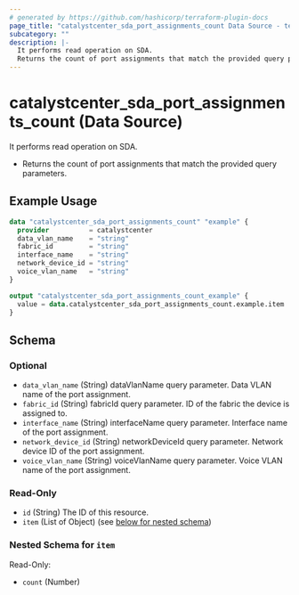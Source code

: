 ```yaml
---
# generated by https://github.com/hashicorp/terraform-plugin-docs
page_title: "catalystcenter_sda_port_assignments_count Data Source - terraform-provider-catalystcenter"
subcategory: ""
description: |-
  It performs read operation on SDA.
  Returns the count of port assignments that match the provided query parameters.
---
```


# catalystcenter_sda_port_assignments_count (Data Source)

It performs read operation on SDA.

- Returns the count of port assignments that match the provided query parameters.

## Example Usage

```terraform
data "catalystcenter_sda_port_assignments_count" "example" {
  provider          = catalystcenter
  data_vlan_name    = "string"
  fabric_id         = "string"
  interface_name    = "string"
  network_device_id = "string"
  voice_vlan_name   = "string"
}

output "catalystcenter_sda_port_assignments_count_example" {
  value = data.catalystcenter_sda_port_assignments_count.example.item
}
```

<!-- schema generated by tfplugindocs -->
## Schema

### Optional

- `data_vlan_name` (String) dataVlanName query parameter. Data VLAN name of the port assignment.
- `fabric_id` (String) fabricId query parameter. ID of the fabric the device is assigned to.
- `interface_name` (String) interfaceName query parameter. Interface name of the port assignment.
- `network_device_id` (String) networkDeviceId query parameter. Network device ID of the port assignment.
- `voice_vlan_name` (String) voiceVlanName query parameter. Voice VLAN name of the port assignment.

### Read-Only

- `id` (String) The ID of this resource.
- `item` (List of Object) (see [below for nested schema](#nestedatt--item))

<a id="nestedatt--item"></a>
### Nested Schema for `item`

Read-Only:

- `count` (Number)
